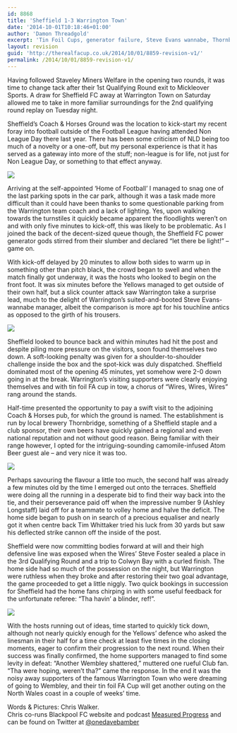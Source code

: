 ```yaml
---
id: 8868
title: 'Sheffield 1-3 Warrington Town'
date: '2014-10-01T10:18:46+01:00'
author: 'Damon Threadgold'
excerpt: 'Tin Foil Cups, generator failure, Steve Evans wannabe, Thornbridge beers. Chris Walker from unfortuate Sheffield FC.'
layout: revision
guid: 'http://therealfacup.co.uk/2014/10/01/8859-revision-v1/'
permalink: /2014/10/01/8859-revision-v1/
---
```


Having followed Staveley Miners Welfare in the opening two rounds, it was time to change tack after their 1st Qualifying Round exit to Mickleover Sports. A draw for Sheffield FC away at Warrington Town on Saturday allowed me to take in more familiar surroundings for the 2nd qualifying round replay on Tuesday night.

Sheffield’s Coach &amp; Horses Ground was the location to kick-start my recent foray into football outside of the Football League having attended Non League Day there last year. There has been some criticism of NLD being too much of a novelty or a one-off, but my personal experience is that it has served as a gateway into more of the stuff; non-league is for life, not just for Non League Day, or something to that effect anyway.

![](https://lh5.googleusercontent.com/-KG17JRBJT-g/VCu0UjzLmcI/AAAAAAAAE7M/qXvG7PZOs9I/s512/IMG_0807.JPG)

Arriving at the self-appointed ‘Home of Football’ I managed to snag one of the last parking spots in the car park, although it was a task made more difficult than it could have been thanks to some questionable parking from the Warrington team coach and a lack of lighting. Yes, upon walking towards the turnstiles it quickly became apparent the floodlights weren’t on and with only five minutes to kick-off, this was likely to be problematic. As I joined the back of the decent-sized queue though, the Sheffield FC power generator gods stirred from their slumber and declared “let there be light!” – game on.

With kick-off delayed by 20 minutes to allow both sides to warm up in something other than pitch black, the crowd began to swell and when the match finally got underway, it was the hosts who looked to begin on the front foot. It was six minutes before the Yellows managed to get outside of their own half, but a slick counter attack saw Warrington take a surprise lead, much to the delight of Warrington’s suited-and-booted Steve Evans-wannabe manager, albeit the comparison is more apt for his touchline antics as opposed to the girth of his trousers.

![](https://lh5.googleusercontent.com/-jha7boWiiBI/VCu0UxAqXMI/AAAAAAAAE7I/OEaSPqDHCB8/s512/IMG_0820.JPG)

Sheffield looked to bounce back and within minutes had hit the post and despite piling more pressure on the visitors, soon found themselves two down. A soft-looking penalty was given for a shoulder-to-shoulder challenge inside the box and the spot-kick was duly dispatched. Sheffield dominated most of the opening 45 minutes, yet somehow were 2-0 down going in at the break. Warrington’s visiting supporters were clearly enjoying themselves and with tin foil FA cup in tow, a chorus of “Wires, Wires, Wires” rang around the stands.

Half-time presented the opportunity to pay a swift visit to the adjoining Coach &amp; Horses pub, for which the ground is named. The establishment is run by local brewery Thornbridge, something of a Sheffield staple and a club sponsor, their own beers have quickly gained a regional and even national reputation and not without good reason. Being familiar with their range however, I opted for the intriguing-sounding camomile-infused Atom Beer guest ale – and very nice it was too.

![](https://lh3.googleusercontent.com/--FqRlb6kwac/VCu0V2x0-RI/AAAAAAAAE7Q/0zJQwF4Rl4M/s512/IMG_0821.JPG)

Perhaps savouring the flavour a little too much, the second half was already a few minutes old by the time I emerged out onto the terraces. Sheffield were doing all the running in a desperate bid to find their way back into the tie, and their perseverance paid off when the impressive number 9 (Ashley Longstaff) laid off for a teammate to volley home and halve the deficit. The home side began to push on in search of a precious equaliser and nearly got it when centre back Tim Whittaker tried his luck from 30 yards but saw his deflected strike cannon off the inside of the post.

Sheffield were now committing bodies forward at will and their high defensive line was exposed when the Wires’ Steve Foster sealed a place in the 3rd Qualifying Round and a trip to Colwyn Bay with a curled finish. The home side had so much of the possession on the night, but Warrington were ruthless when they broke and after restoring their two goal advantage, the game proceeded to get a little niggly. Two quick bookings in succession for Sheffield had the home fans chirping in with some useful feedback for the unfortunate referee: “Tha havin’ a blinder, ref!”.

![](https://lh3.googleusercontent.com/-3nTehparwAo/VCu0WCofoXI/AAAAAAAAE7Y/cjwBn1RMVzM/s512/IMG_0822.JPG)

With the hosts running out of ideas, time started to quickly tick down, although not nearly quickly enough for the Yellows’ defence who asked the linesman in their half for a time check at least five times in the closing moments, eager to confirm their progression to the next round. When their success was finally confirmed, the home supporters managed to find some levity in defeat: “Another Wembley shattered,” muttered one rueful Club fan. “Tha were hoping, weren’t tha?” came the response. In the end it was the noisy away supporters of the famous Warrington Town who were dreaming of going to Wembley, and their tin foil FA Cup will get another outing on the North Wales coast in a couple of weeks’ time.

Words &amp; Pictures: Chris Walker.  
Chris co-runs Blackpool FC website and podcast [Measured Progress](http://measuredprogress.co.uk/) and can be found on Twitter at [@onedavebamber](https://twitter.com/onedavebamber)